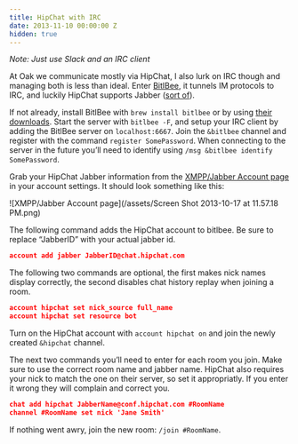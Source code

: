 ```yaml
---
title: HipChat with IRC
date: 2013-11-10 00:00:00 Z
hidden: true
---
```


*Note: Just use Slack and an IRC client*

At Oak we communicate mostly via HipChat, I also lurk on IRC though and managing both is less than ideal. Enter [BitlBee](http://www.bitlbee.org/main.php/news.r.html), it tunnels IM protocols to IRC, and luckily HipChat supports Jabber ([sort of](http://help.hipchat.com/knowledgebase/articles/64377-xmpp-jabber-support-details)).

If not already, install BitlBee with `brew install bitlbee` or by using [their downloads](http://www.bitlbee.org/main.php/download.html). Start the server with `bitlbee -F`, and setup your IRC client by adding the BitlBee server on `localhost:6667`. Join the `&bitlbee` channel and register with the command `register SomePassword`. When connecting to the server in the future you’ll need to identify using `/msg &bitlbee identify SomePassword`.

Grab your HipChat Jabber information from the [XMPP/Jabber Account page](https://www.hipchat.com/account/xmpp) in your account settings. It should look something like this:

![XMPP/Jabber Account page](/assets/Screen Shot 2013-10-17 at 11.57.18 PM.png)

The following command adds the HipChat account to bitlbee. Be sure to replace “JabberID” with your actual jabber id.

```json
account add jabber JabberID@chat.hipchat.com
```

The following two commands are optional, the first makes nick names display correctly, the second disables chat history replay when joining a room.

```json
account hipchat set nick_source full_name
account hipchat set resource bot
```

Turn on the HipChat account with `account hipchat on` and join the newly created `&hipchat` channel.

The next two commands you’ll need to enter for each room you join. Make sure to use the correct room name and jabber name. HipChat also requires your nick to match the one on their server, so set it appropriatly. If you enter it wrong they will complain and correct you.

```json
chat add hipchat JabberName@conf.hipchat.com #RoomName
channel #RoomName set nick 'Jane Smith'
```

If nothing went awry, join the new room: `/join #RoomName`.